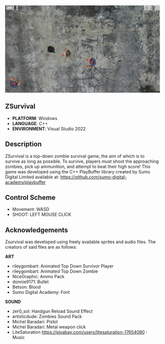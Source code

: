 
![](/.github/images/zSurvivalScreenshot.png)
## ZSurvival
* **PLATFORM**: Windows
* **LANGUAGE**: C++
* **ENVIRONMENT**: Visual Studio 2022

## Description
ZSurvival is a top-down zombie survival game, the aim of which is to survive as long as possible. To survive, players must shoot the approaching zombies, pick up ammunition, and attempt to beat their high score! This game was developed using the C++ PlayBuffer library created by Sumo Digital Limited available at: https://github.com/sumo-digital-academy/playbuffer

## Control Scheme
- Movement: WASD
- SHOOT: LEFT MOUSE CLICK

## Acknowledgements
Zsurvival was developed using freely available sprites and audio files. The creators of said files are as follows:

**ART**
- rileygombart: Animated Top Down Survivor Player
- rileygombart: Animated Top Down Zombie
- NiceGraphic: Ammo Pack
- donnie9171: Bullet
- Betson: Blood
- Sumo Digital Academy: Font

**SOUND**
- zer0_sol: Handgun Reload Sound Effect
- artisticdude: Zombies Sound Pack
- Michel Baradari: Pistol
- Michel Baradari: Metal weapon click
- LiteSaturation https://pixabay.com/users/litesaturation-17654080 : Music
